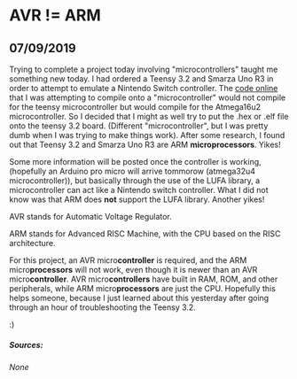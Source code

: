 # AVR != ARM
## 07/09/2019

Trying to complete a project today involving "microcontrollers" taught me something new today. I had ordered a Teensy 3.2 and Smarza Uno R3 in order to attempt to emulate a Nintendo Switch controller. The [code online](https://github.com/klforthwind/SwitchInputEmulator "Switch Input Emulator") that I was attempting to compile onto a "microcontroller" would not compile for the teensy microcontroller but would compile for the Atmega16u2 microcontroller. So I decided that I might as well try to put the .hex or .elf file onto the teensy 3.2 board. (Different "microcontroller", but I was pretty dumb when I was trying to make things work). After some research, I found out that Teensy 3.2 and Smarza Uno R3 are ARM **microprocessors**. Yikes!

Some more information will be posted once the controller is working, (hopefully an Arduino pro micro will arrive tommorow (atmega32u4 microcontroller)), but basically through the use of the LUFA library, a microcontroller can act like a Nintendo switch controller. What I did not know was that ARM does **not** support the LUFA library. Another yikes!

AVR stands for Automatic Voltage Regulator.

ARM stands for Advanced RISC Machine, with the CPU based on the RISC architecture.

For this project, an AVR micro**controller** is required, and the ARM micro**processors** will not work, even though it is newer than an AVR micro**controller**. AVR micro**controllers** have built in RAM, ROM, and other peripherals, while ARM micro**processors** are just the CPU. Hopefully this helps someone, because I just learned about this yesterday after going through an hour of troubleshooting the Teensy 3.2.

:)

##### Sources:
###### None